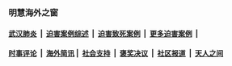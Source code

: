 
### 明慧海外之窗

####  [武汉肺炎](indexes/365.md?t=03010400) &nbsp;|&nbsp;  [迫害案例综述](indexes/328.md?t=03010400) &nbsp;|&nbsp; [迫害致死案例](indexes/277.md?t=03010400)  &nbsp;|&nbsp; [更多迫害案例](indexes/81.md?t=03010400)  &nbsp;|&nbsp; 
####  [时事评论](indexes/19.md?t=03010400) &nbsp;|&nbsp; [海外简讯](indexes/245.md?t=03010400)&nbsp;|&nbsp;  [社会支持](indexes/140.md?t=03010400) &nbsp;|&nbsp; [褒奖决议](indexes/282.md?t=03010400) &nbsp;|&nbsp; [社区报道](indexes/91.md?t=03010400)  &nbsp;|&nbsp; [天人之间](indexes/78.md?t=03010400) 

